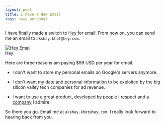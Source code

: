```yaml
---
layout: post
title: I Have a New Email
tags: news personal
---
```


I have finally made a switch to [Hey](https://hey.com) for email. From now on, you can send me an email to `akshay.khot@hey.com`.

<div class="random centered">
  <a target="_blank" href="{{site.images}}/hey.jpg">
    <img src="{{site.images}}/hey.jpg" alt="Hey Email">
  </a>
  <div class="caption">Hey</div>
</div>

Here are three reasons am paying $99 USD per year for email. 

- I don't want to store my personal emails on Google's servers anymore.

- I don't want my data and personal information to be exploited by the big silicon valley tech companies for ad revenue. 

- I want to use a great product, developed by [people](https://dhh.dk/) I [respect](https://world.hey.com/jason) and a [company](https://basecamp.com) I admire. 

So there you go. Email me at `akshay.khot@hey.com`. I really look forward to hearing back from you.

